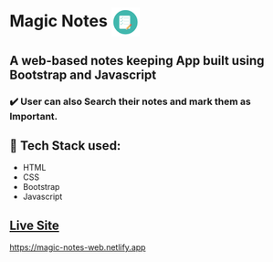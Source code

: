 # Magic Notes       <img align="center" width="50" height="50" src="img/icon.png">
## A web-based notes keeping App built using Bootstrap and Javascript
### :heavy_check_mark: User can also Search their notes and mark them as Important.


## :rocket: Tech Stack used: 
- HTML
- CSS
- Bootstrap
- Javascript

## [Live Site](https://magic-notes-web.netlify.app)
https://magic-notes-web.netlify.app
